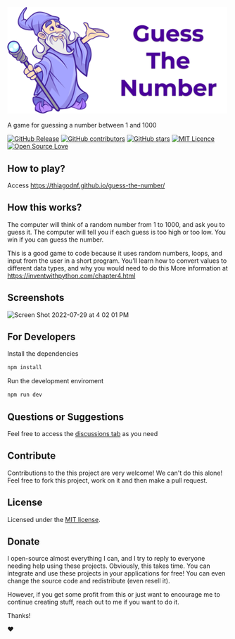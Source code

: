 <img src="https://raw.githubusercontent.com/thiagodnf/guess-the-number/master/images/logo.png?token=AAG9XwrL-t72tifQ-eA47lewNBqqV9Nwks5cDnuJwA%3D%3D" width="500px">

A game for guessing a number between 1 and 1000

[![GitHub Release](https://img.shields.io/github/release/thiagodnf/guess-the-number.svg)](https://github.com/thiagodnf/guess-the-number/releases/latest)
[![GitHub contributors](https://img.shields.io/github/contributors/thiagodnf/guess-the-number.svg)](https://github.com/thiagodnf/guess-the-number/graphs/contributors)
[![GitHub stars](https://img.shields.io/github/stars/thiagodnf/guess-the-number.svg)](https://github.com/thiagodnf/guess-the-number)
[![MIT Licence](https://badges.frapsoft.com/os/mit/mit.svg?v=103)](https://opensource.org/licenses/mit-license.php)
[![Open Source Love](https://badges.frapsoft.com/os/v1/open-source.svg?v=103)](https://github.com/ellerbrock/open-source-badges/)

## How to play?

Access https://thiagodnf.github.io/guess-the-number/

## How this works?

The computer will think of a random number from 1 to 1000, and ask you to guess it. The computer will tell you if each guess is too high or too low. You win if you can guess the number.

This is a good game to code because it uses random numbers, loops, and input from the user in a short program. You’ll learn how to convert values to different data types, and why you would need to do this More information at https://inventwithpython.com/chapter4.html

## Screenshots

![Screen Shot 2022-07-29 at 4 02 01 PM](https://user-images.githubusercontent.com/114015/181835112-d3fc4707-21a3-437b-8ea0-ce7011943cbf.png)


## For Developers

Install the dependencies

```bash
npm install
```

Run the development enviroment

```bash
npm run dev
```

## Questions or Suggestions

Feel free to access the <a href="../../discussions">discussions tab</a> as you need

## Contribute

Contributions to the this project are very welcome! We can't do this alone! Feel free to fork this project, work on it and then make a pull request.

## License

Licensed under the [MIT license](LICENSE).

## Donate

I open-source almost everything I can, and I try to reply to everyone needing help using these projects. Obviously, this takes time. You can integrate and use these projects in your applications for free! You can even change the source code and redistribute (even resell it).

However, if you get some profit from this or just want to encourage me to continue creating stuff, reach out to me if you want to do it.

Thanks!

❤️


